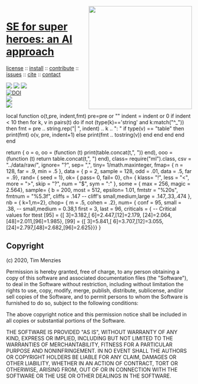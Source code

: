 <a class=sehero name=top> 
<img align=right width=280 src="https://images-wixmp-ed30a86b8c4ca887773594c2.wixmp.com/f/2c218305-10f7-4dc5-b98c-8944ea7c6b98/d92z77z-85f30213-a950-43e6-93aa-ca906c6b4aac.jpg?token=eyJ0eXAiOiJKV1QiLCJhbGciOiJIUzI1NiJ9.eyJzdWIiOiJ1cm46YXBwOiIsImlzcyI6InVybjphcHA6Iiwib2JqIjpbW3sicGF0aCI6IlwvZlwvMmMyMTgzMDUtMTBmNy00ZGM1LWI5OGMtODk0NGVhN2M2Yjk4XC9kOTJ6Nzd6LTg1ZjMwMjEzLWE5NTAtNDNlNi05M2FhLWNhOTA2YzZiNGFhYy5qcGcifV1dLCJhdWQiOlsidXJuOnNlcnZpY2U6ZmlsZS5kb3dubG9hZCJdfQ.BY_xZ9vtOug8jM-lzpvybhtGb2rItxHbWs1sDGlNEAY">
<h1><a href="/README.md#top">SE for super heroes: an AI approach</a></h1> 
<p> <a
href="https://github.com/sehero/lua/blob/master/LICENSE">license</a> :: <a
href="https://github.com/sehero/lua/blob/master/INSTALL.md#top">install</a> :: <a
href="https://github.com/sehero/lua/blob/master/CODE_OF_CONDUCT.md#top">contribute</a> :: <a
href="https://github.com/sehero/lua/issues">issues</a> :: <a
href="https://github.com/sehero/lua/blob/master/CITATION.md#top">cite</a> :: <a
href="https://github.com/sehero/lua/blob/master/CONTACT.md#top">contact</a> </p><p> 
<img src="https://img.shields.io/badge/license-mit-red">   
<img src="https://img.shields.io/badge/language-lua-orange">    
<img src="https://img.shields.io/badge/purpose-ai,se-blueviolet"><br>
<a href="https://zenodo.org/badge/latestdoi/263210595"><img src="https://zenodo.org/badge/263210595.svg" alt="DOI"></a><br>
<img src="https://img.shields.io/badge/platform-mac,*nux-informational"><br>
<a href="https://travis-ci.org/github/sehero/lua"><img 
src="https://travis-ci.org/sehero/lua.svg?branch=master"></a><br>  
</p>
local function o(t,pre,    indent,fmt)
  pre=pre or ""
  indent = indent or 0
  if indent < 10 then
    for k, v in pairs(t) do
      if not (type(k)=='string' and k:match("^_")) then
        fmt = pre .. string.rep("|  ", indent) .. k .. ": "
        if type(v) == "table" then
          print(fmt)
          o(v, pre, indent+1)
        else
          print(fmt .. tostring(v)) end end end end
end

return {
  o    =  o,
  oo   =  (function (t) print(table.concat(t,", ")) end),
  ooo  =  (function (t) return table.concat(t,", ") end),
  class=  require("ml").class,
  csv  =  "../data/raw/",
  ignore= "?",
  sep=    ",",
  tiny=   1/math.maxinteger,
  fmap=   { n   = 128,
            far = .9,
            min = .5
          },
  data =  { p      = 2,
             sample = 128,
             odd    = .01,
             data   = .5,
             far    = .9},
  rand=   { seed = 1}, 
  ok=     { pass= 0, 
            fail= 0},
  ch=     { klass= "!",
            less = "<",
            more = ">",
            skip = "?",
            num  = "$",
            sym  = ":"
          },
  some =  { max  = 256,
            magic = 2.564},
  sample= { b      = 200,
            most   = 512,
            epsilon= 1.01,
            fmtstr = "%20s",
            fmtnum = "%5.3f",
            cliffs = .147
            -- cliff's small,medium,large = .147,.33,.474
            },
  nb =    { k=1,m=2},
  chop=   { m = .5,
            cohen = .2},
  num=    { conf  = 95,
            small = .38, -- small,medium = 0.38,1
            first = 3, 
            last  = 96,
            criticals = { -- Critical values for ttest
              [95] = {[ 3]=3.182,[ 6]=2.447,[12]=2.179,
                      [24]=2.064,[48]=2.011,[96]=1.985},
              [99] = {[ 3]=5.841,[ 6]=3.707,[12]=3.055,
                      [24]=2.797,[48]=2.682,[96]=2.625}}}
} 

## Copyright

(c) 2020, Tim Menzies

Permission is hereby granted, free of charge, to any person obtaining a copy
of this software and associated documentation files (the "Software"), to deal
in the Software without restriction, including without limitation the rights
to use, copy, modify, merge, publish, distribute, sublicense, and/or sell
copies of the Software, and to permit persons to whom the Software is
furnished to do so, subject to the following conditions:

The above copyright notice and this permission notice shall be included in all
copies or substantial portions of the Software.

THE SOFTWARE IS PROVIDED "AS IS", WITHOUT WARRANTY OF ANY KIND, EXPRESS OR
IMPLIED, INCLUDING BUT NOT LIMITED TO THE WARRANTIES OF MERCHANTABILITY,
FITNESS FOR A PARTICULAR PURPOSE AND NONINFRINGEMENT. IN NO EVENT SHALL THE
AUTHORS OR COPYRIGHT HOLDERS BE LIABLE FOR ANY CLAIM, DAMAGES OR OTHER
LIABILITY, WHETHER IN AN ACTION OF CONTRACT, TORT OR OTHERWISE, ARISING FROM,
OUT OF OR IN CONNECTION WITH THE SOFTWARE OR THE USE OR OTHER DEALINGS IN THE
SOFTWARE.

